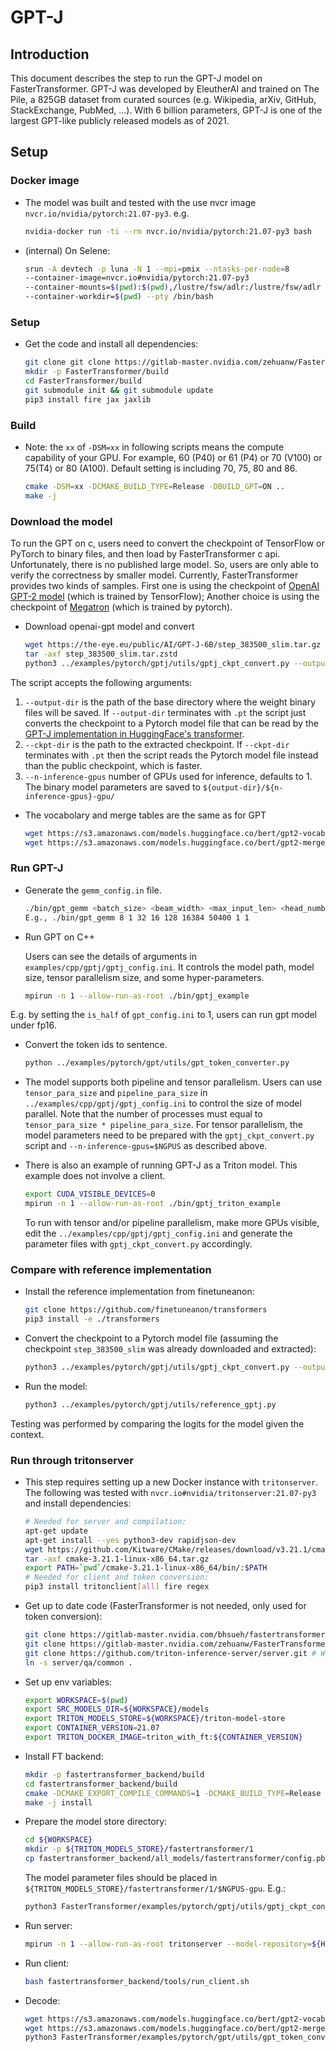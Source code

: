 # GPT-J

## Introduction

This document describes the step to run the GPT-J model on FasterTransformer.
GPT-J was developed by EleutherAI and trained on The Pile, a 825GB dataset from curated sources (e.g. Wikipedia, arXiv, GitHub, StackExchange, PubMed, ...).
With 6 billion parameters, GPT-J is one of the largest GPT-like publicly released models as of 2021.


## Setup

### Docker image

* The model was built and tested with the use nvcr image `nvcr.io/nvidia/pytorch:21.07-py3`. e.g.

    ```bash
    nvidia-docker run -ti --rm nvcr.io/nvidia/pytorch:21.07-py3 bash
    ```

* (internal) On Selene:

    ```bash
    srun -A devtech -p luna -N 1 --mpi=pmix --ntasks-per-node=8        \
    --container-image=nvcr.io#nvidia/pytorch:21.07-py3                 \
    --container-mounts=$(pwd):$(pwd),/lustre/fsw/adlr:/lustre/fsw/adlr \
    --container-workdir=$(pwd) --pty /bin/bash
    ```

### Setup

* Get the code and install all dependencies:

    ```bash
    git clone git clone https://gitlab-master.nvidia.com/zehuanw/FasterTransformer -b v5.0-dev-gptj
    mkdir -p FasterTransformer/build
    cd FasterTransformer/build
    git submodule init && git submodule update
    pip3 install fire jax jaxlib
    ```

### Build

* Note: the `xx` of `-DSM=xx` in following scripts means the compute capability of your GPU. For example, 60 (P40) or 61 (P4) or 70 (V100) or 75(T4) or 80 (A100).  Default setting is including 70, 75, 80 and 86.


    ```bash
    cmake -DSM=xx -DCMAKE_BUILD_TYPE=Release -DBUILD_GPT=ON ..
    make -j
    ```

### Download the model

To run the GPT on c, users need to convert the checkpoint of TensorFlow or PyTorch to binary files, and then load by FasterTransformer c api. Unfortunately, there is no published large model. So, users are only able to verify the correctness by smaller model. Currently, FasterTransformer provides two kinds of samples. First one is using the checkpoint of [OpenAI GPT-2 model](https://github.com/openai/gpt-2) (which is trained by TensorFlow); Another choice is using the checkpoint of [Megatron](https://github.com/NVIDIA/Megatron-LM) (which is trained by pytorch).

* Download openai-gpt model and convert


    ```bash
    wget https://the-eye.eu/public/AI/GPT-J-6B/step_383500_slim.tar.gz
    tar -axf step_383500_slim.tar.zstd
    python3 ../examples/pytorch/gptj/utils/gptj_ckpt_convert.py --output-dir ../models/j6b_ckpt --ckpt-dir ./step_383500 
    ```

The script accepts the following arguments:
1. `--output-dir` is the path of the base directory where the weight binary files will be saved. If `--output-dir` terminates with `.pt` the script just converts the checkpoint to a Pytorch model file that can be read by the [GPT-J implementation in HuggingFace's transformer](https://github.com/finetuneanon/transformers).  
2. `--ckpt-dir` is the path to the extracted checkpoint. If `--ckpt-dir` terminates with `.pt` then the script reads the Pytorch model file instead than the public checkpoint, which is faster.
3. `--n-inference-gpus` number of GPUs used for inference, defaults to 1. The binary model parameters are saved to `${output-dir}/${n-inference-gpus}-gpu/`


* The vocabolary and merge tables are the same as for GPT

    ```bash
    wget https://s3.amazonaws.com/models.huggingface.co/bert/gpt2-vocab.json -P ../models
    wget https://s3.amazonaws.com/models.huggingface.co/bert/gpt2-merges.txt -P ../models
    ```

### Run GPT-J

* Generate the `gemm_config.in` file.

    ```bash
    ./bin/gpt_gemm <batch_size> <beam_width> <max_input_len> <head_number> <size_per_head> <inter_size> <vocab_size> <is_fp16> <tensor_para_size>
    E.g., ./bin/gpt_gemm 8 1 32 16 128 16384 50400 1 1
    ```

* Run GPT on C++

    Users can see the details of arguments in `examples/cpp/gptj/gptj_config.ini`. It controls the model path, model size, tensor parallelism size, and some hyper-parameters.

    ```bash
    mpirun -n 1 --allow-run-as-root ./bin/gptj_example
    ```

E.g. by setting the `is_half` of `gpt_config.ini` to 1, users can run gpt model under fp16.

* Convert the token ids to sentence.

    ```bash
    python ../examples/pytorch/gpt/utils/gpt_token_converter.py 
    ```

* The model supports both pipeline and tensor parallelism. Users can use `tensor_para_size` and `pipeline_para_size` in `../examples/cpp/gptj/gptj_config.ini` to control the size of model parallel. Note that the number of processes must equal to `tensor_para_size * pipeline_para_size`. For tensor parallelism, the model parameters need to be prepared with the `gptj_ckpt_convert.py` script and `--n-inference-gpus=$NGPUS` as described above.

* There is also an example of running GPT-J as a Triton model. This example does not involve a client.

    ```bash
    export CUDA_VISIBLE_DEVICES=0
    mpirun -n 1 --allow-run-as-root ./bin/gptj_triton_example
    ```
    To run with tensor and/or pipeline parallelism, make more GPUs visible, edit the `../examples/cpp/gptj/gptj_config.ini` and generate the parameter files with  `gptj_ckpt_convert.py` accordingly.

### Compare with reference implementation

* Install the reference implementation from finetuneanon:

    ```bash
    git clone https://github.com/finetuneanon/transformers
    pip3 install -e ./transformers
    ```

* Convert the checkpoint to a Pytorch model file (assuming the checkpoint `step_383500_slim` was already downloaded and extracted):

    ```bash
    python3 ../examples/pytorch/gptj/utils/gptj_ckpt_convert.py --output-dir j6b_ckpt.pt --ckpt-dir ./step_383500
    ```

* Run the model:

    ```bash
    python3 ../examples/pytorch/gptj/utils/reference_gptj.py
    ```

Testing was performed by comparing the logits for the model given the context.

### Run through tritonserver

* This step requires setting up a new Docker instance with `tritonserver`. The following was tested with `nvcr.io#nvidia/tritonserver:21.07-py3` and install dependencies:

    ```bash
    # Needed for server and compilation:
    apt-get update
    apt-get install --yes python3-dev rapidjson-dev
    wget https://github.com/Kitware/CMake/releases/download/v3.21.1/cmake-3.21.1-linux-x86_64.tar.gz
    tar -axf cmake-3.21.1-linux-x86_64.tar.gz
    export PATH=`pwd`/cmake-3.21.1-linux-x86_64/bin/:$PATH
    # Needed for client and token conversion:
    pip3 install tritonclient[all] fire regex
    ```

* Get up to date code (FasterTransformer is not needed, only used for token conversion):

    ```bash
    git clone https://gitlab-master.nvidia.com/bhsueh/fastertransformer_backend -b dev-gptj
    git clone https://gitlab-master.nvidia.com/zehuanw/FasterTransformer        -b v5.0-dev-gptj
    git clone https://github.com/triton-inference-server/server.git # We need some tools when we test this backend
    ln -s server/qa/common .
    ```

* Set up env variables:

    ```bash
    export WORKSPACE=$(pwd)
    export SRC_MODELS_DIR=${WORKSPACE}/models
    export TRITON_MODELS_STORE=${WORKSPACE}/triton-model-store
    export CONTAINER_VERSION=21.07
    export TRITON_DOCKER_IMAGE=triton_with_ft:${CONTAINER_VERSION}
    ```

* Install FT backend:

    ```bash
    mkdir -p fastertransformer_backend/build
    cd fastertransformer_backend/build
    cmake -DCMAKE_EXPORT_COMPILE_COMMANDS=1 -DCMAKE_BUILD_TYPE=Release -DCMAKE_INSTALL_PREFIX=/opt/tritonserver -DTRITON_COMMON_REPO_TAG="r${NVIDIA_TRITON_SERVER_VERSION}" -DTRITON_CORE_REPO_TAG="r${NVIDIA_TRITON_SERVER_VERSION}" -DTRITON_BACKEND_REPO_TAG="r${NVIDIA_TRITON_SERVER_VERSION}" ..
    make -j install
    ```

* Prepare the model store directory:

    ```bash
    cd ${WORKSPACE}
    mkdir -p ${TRITON_MODELS_STORE}/fastertransformer/1
    cp fastertransformer_backend/all_models/fastertransformer/config.pbtxt ${TRITON_MODELS_STORE}/fastertransformer
    ```
    The model parameter files should be placed in `${TRITON_MODELS_STORE}/fastertransformer/1/$NGPUS-gpu`. E.g.:
    ```bash
    python3 FasterTransformer/examples/pytorch/gptj/utils/gptj_ckpt_convert.py --output-dir ${TRITON_MODELS_STORE}/fastertransformer/1/ --ckpt-dir /path/to/step_383500
    ```

* Run server:

    ```bash
    mpirun -n 1 --allow-run-as-root tritonserver --model-repository=${HOME}/triton-model-store &
    ```

* Run client:

    ```bash
    bash fastertransformer_backend/tools/run_client.sh
    ```

* Decode:
    ```bash
    wget https://s3.amazonaws.com/models.huggingface.co/bert/gpt2-vocab.json
    wget https://s3.amazonaws.com/models.huggingface.co/bert/gpt2-merges.txt
    python3 FasterTransformer/examples/pytorch/gpt/utils/gpt_token_converter.py --out_file=triton_out --vocab_file=gpt2-vocab.json --bpe_file=gpt2-merges.txt
    ```
